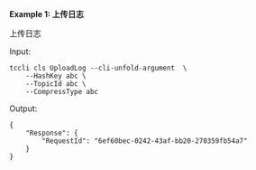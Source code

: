 **Example 1: 上传日志**

上传日志

Input: 

```
tccli cls UploadLog --cli-unfold-argument  \
    --HashKey abc \
    --TopicId abc \
    --CompressType abc
```

Output: 
```
{
    "Response": {
        "RequestId": "6ef60bec-0242-43af-bb20-270359fb54a7"
    }
}
```

